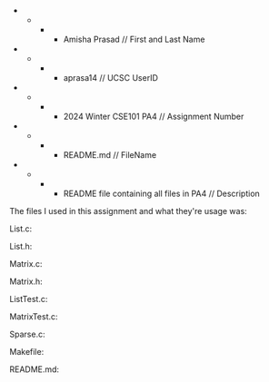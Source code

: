 
 * * * * Amisha Prasad // First and Last Name
 * * * * aprasa14 // UCSC UserID
 * * * * 2024 Winter CSE101 PA4 // Assignment Number
 * * * * README.md // FileName
 * * * * README file containing all files in PA4 // Description


The files I used in this assignment and what they're usage was:

List.c: 


List.h:


Matrix.c:


Matrix.h:


ListTest.c:


MatrixTest.c:


Sparse.c:


Makefile:


README.md:


